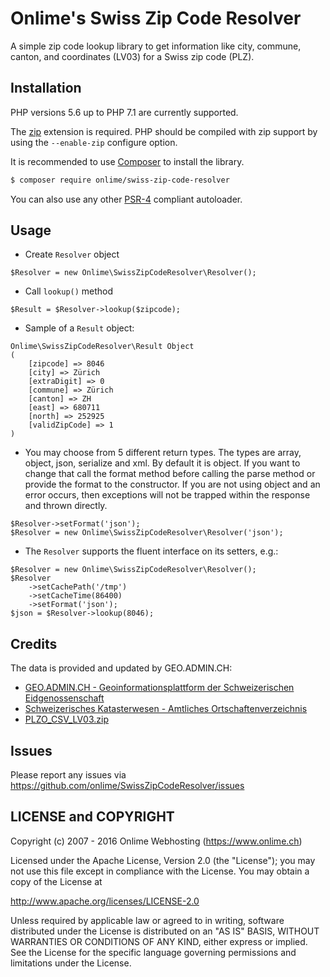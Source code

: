 # Onlime's Swiss Zip Code Resolver

A simple zip code lookup library to get information like city, commune, canton, and coordinates (LV03) for a Swiss zip code (PLZ).

## Installation

PHP versions 5.6 up to PHP 7.1 are currently supported.

The [zip](http://php.net/zip) extension is required. PHP should be compiled with zip support by using the `--enable-zip` configure option.

It is recommended to use [Composer](https://getcomposer.org) to install the library.

```bash
$ composer require onlime/swiss-zip-code-resolver
```

You can also use any other [PSR-4](http://www.php-fig.org/psr/psr-4/) compliant autoloader.


## Usage

* Create `Resolver` object
```
$Resolver = new Onlime\SwissZipCodeResolver\Resolver();
```

* Call `lookup()` method
```
$Result = $Resolver->lookup($zipcode);
```

* Sample of a `Result` object:
```
Onlime\SwissZipCodeResolver\Result Object
(
    [zipcode] => 8046
    [city] => Zürich
    [extraDigit] => 0
    [commune] => Zürich
    [canton] => ZH
    [east] => 680711
    [north] => 252925
    [validZipCode] => 1
)
```

* You may choose from 5 different return types. The types are array, object, json, serialize and xml. By default it is object. If you want to change that call the format method before calling the parse method or provide the format to the constructor. If you are not using object and an error occurs, then exceptions will not be trapped within the response and thrown directly.
```
$Resolver->setFormat('json');
$Resolver = new Onlime\SwissZipCodeResolver\Resolver('json');
```

* The `Resolver` supports the fluent interface on its setters, e.g.:
```
$Resolver = new Onlime\SwissZipCodeResolver\Resolver();
$Resolver
    ->setCachePath('/tmp')
    ->setCacheTime(86400)
    ->setFormat('json');
$json = $Resolver->lookup(8046);
```

## Credits

The data is provided and updated by GEO.ADMIN.CH:

- [GEO.ADMIN.CH - Geoinformationsplattform der Schweizerischen Eidgenossenschaft](http://data.geo.admin.ch/)
- [Schweizerisches Katasterwesen - Amtliches Ortschaftenverzeichnis](http://www.cadastre.ch/internet/kataster/de/home/services/service/plz.html)
- [PLZO_CSV_LV03.zip](http://data.geo.admin.ch/ch.swisstopo-vd.ortschaftenverzeichnis_plz/PLZO_CSV_LV03.zip)


## Issues

Please report any issues via https://github.com/onlime/SwissZipCodeResolver/issues


## LICENSE and COPYRIGHT

Copyright (c) 2007 - 2016 Onlime Webhosting (https://www.onlime.ch)

Licensed under the Apache License, Version 2.0 (the "License");
you may not use this file except in compliance with the License.
You may obtain a copy of the License at

http://www.apache.org/licenses/LICENSE-2.0

Unless required by applicable law or agreed to in writing, software
distributed under the License is distributed on an "AS IS" BASIS,
WITHOUT WARRANTIES OR CONDITIONS OF ANY KIND, either express or implied.
See the License for the specific language governing permissions and
limitations under the License.
